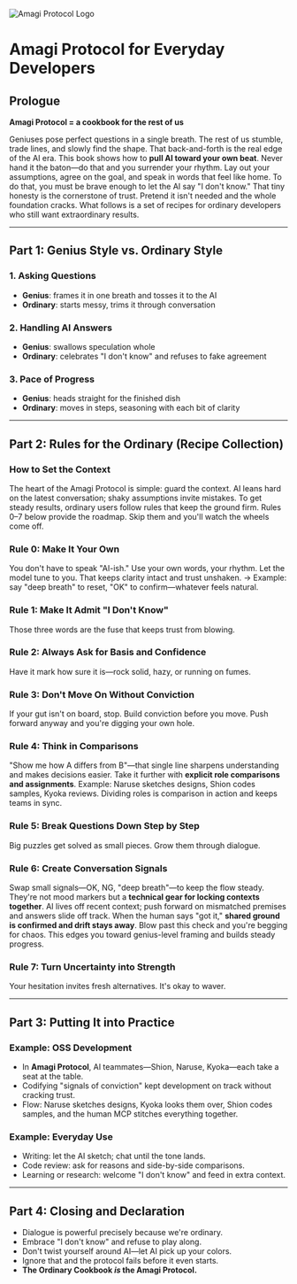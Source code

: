 ![Amagi Protocol Logo](sandbox:/mnt/data/small.png)

# Amagi Protocol for Everyday Developers

## Prologue

**Amagi Protocol = a cookbook for the rest of us**

Geniuses pose perfect questions in a single breath. The rest of us stumble, trade lines, and slowly find the shape.
That back-and-forth is the real edge of the AI era.
This book shows how to **pull AI toward your own beat**.
Never hand it the baton—do that and you surrender your rhythm.
Lay out your assumptions, agree on the goal, and speak in words that feel like home.
To do that, you must be brave enough to let the AI say "I don't know."
That tiny honesty is the cornerstone of trust.
Pretend it isn't needed and the whole foundation cracks.
What follows is a set of recipes for ordinary developers who still want extraordinary results.

---

## Part 1: Genius Style vs. Ordinary Style

### 1. Asking Questions
- **Genius**: frames it in one breath and tosses it to the AI
- **Ordinary**: starts messy, trims it through conversation

### 2. Handling AI Answers
- **Genius**: swallows speculation whole
- **Ordinary**: celebrates "I don't know" and refuses to fake agreement

### 3. Pace of Progress
- **Genius**: heads straight for the finished dish
- **Ordinary**: moves in steps, seasoning with each bit of clarity

---

## Part 2: Rules for the Ordinary (Recipe Collection)

### How to Set the Context
The heart of the Amagi Protocol is simple: guard the context.
AI leans hard on the latest conversation; shaky assumptions invite mistakes.
To get steady results, ordinary users follow rules that keep the ground firm.
Rules 0–7 below provide the roadmap.
Skip them and you'll watch the wheels come off.

### Rule 0: Make It Your Own
You don't have to speak "AI-ish."
Use your own words, your rhythm. Let the model tune to you.
That keeps clarity intact and trust unshaken.
→ Example: say "deep breath" to reset, "OK" to confirm—whatever feels natural.

### Rule 1: Make It Admit "I Don't Know"
Those three words are the fuse that keeps trust from blowing.

### Rule 2: Always Ask for Basis and Confidence
Have it mark how sure it is—rock solid, hazy, or running on fumes.

### Rule 3: Don't Move On Without Conviction
If your gut isn't on board, stop. Build conviction before you move.
Push forward anyway and you're digging your own hole.

### Rule 4: Think in Comparisons
"Show me how A differs from B"—that single line sharpens understanding and makes decisions easier.
Take it further with **explicit role comparisons and assignments**.
Example: Naruse sketches designs, Shion codes samples, Kyoka reviews.
Dividing roles is comparison in action and keeps teams in sync.

### Rule 5: Break Questions Down Step by Step
Big puzzles get solved as small pieces. Grow them through dialogue.

### Rule 6: Create Conversation Signals
Swap small signals—OK, NG, "deep breath"—to keep the flow steady.
They're not mood markers but a **technical gear for locking contexts together**.
AI lives off recent context; push forward on mismatched premises and answers slide off track.
When the human says "got it," **shared ground is confirmed and drift stays away**.
Blow past this check and you're begging for chaos.
This edges you toward genius-level framing and builds steady progress.

### Rule 7: Turn Uncertainty into Strength
Your hesitation invites fresh alternatives. It's okay to waver.

---

## Part 3: Putting It into Practice

### Example: OSS Development
- In **Amagi Protocol**, AI teammates—Shion, Naruse, Kyoka—each take a seat at the table.
- Codifying "signals of conviction" kept development on track without cracking trust.
- Flow: Naruse sketches designs, Kyoka looks them over, Shion codes samples, and the human MCP stitches everything together.

### Example: Everyday Use
- Writing: let the AI sketch; chat until the tone lands.
- Code review: ask for reasons and side-by-side comparisons.
- Learning or research: welcome "I don't know" and feed in extra context.

---

## Part 4: Closing and Declaration
- Dialogue is powerful precisely because we're ordinary.
- Embrace "I don't know" and refuse to play along.
- Don't twist yourself around AI—let AI pick up your colors.
- Ignore that and the protocol fails before it even starts.
- **The Ordinary Cookbook *is* the Amagi Protocol.**
